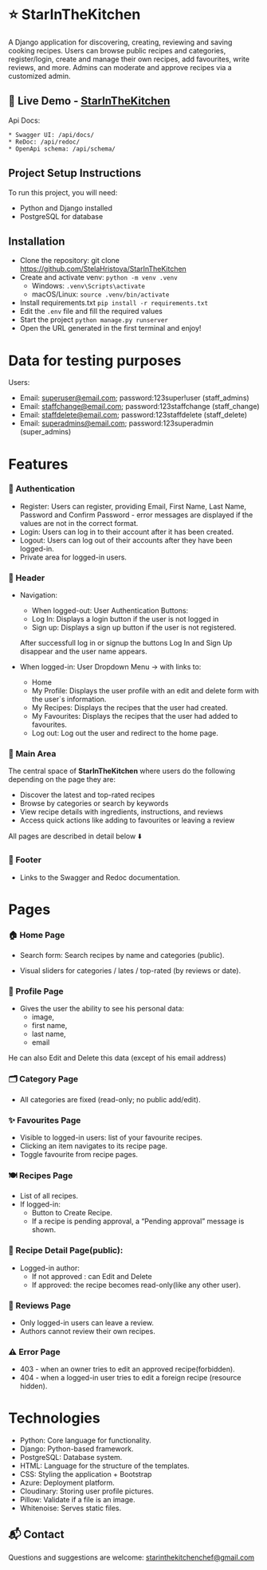# ⭐ StarInTheKitchen
A Django application for discovering, creating, reviewing and saving cooking recipes. Users can browse public recipes and categories, register/login, create and manage their own recipes, add favourites, write reviews, and more. Admins can moderate and approve recipes via a customized admin.

## 🚀  Live Demo - [StarInTheKitchen](https://starinthekitchen-abhrgdgec6b6cada.italynorth-01.azurewebsites.net/)

Api Docs:

	* Swagger UI: /api/docs/
	* ReDoc: /api/redoc/
	* OpenApi schema: /api/schema/

## Project Setup Instructions

To run this project, you will need:

* Python and Django installed
* PostgreSQL for database


##  Installation
* Clone the repository:
	git clone https://github.com/StelaHristova/StarInTheKitchen
* Create and activate venv:
	```python -m venv .venv```
	* Windows:
```.venv\Scripts\activate```
	* macOS/Linux:
```source .venv/bin/activate```
* Install requirements.txt
	```pip install -r requirements.txt```
* Edit the ```.env``` file and fill the required values
* Start the project
	```python manage.py runserver```
* Open the URL generated in the first terminal and enjoy!

# Data for testing purposes

Users:
* Email: superuser@email.com; password:123super!user (staff_admins)
* Email: staffchange@email.com; password:123staffchange (staff_change)
* Email: staffdelete@email.com; password:123staffdelete (staff_delete)
* Email: superadmins@email.com; password:123superadmin (super_admins)

# Features

### 🔐  Authentication
* Register: Users can register, providing Email, First Name, Last Name, Password and Confirm Password - error messages are displayed if the values are not in the correct format.
* Login: Users can log in to their account after it has been created. 
* Logout: Users can log out of their accounts after they have been logged-in.
* Private area for logged-in users.

### 📌  Header
* Navigation:
	* When logged-out: User Authentication Buttons:
	* Log In: Displays a login button if the user is not logged in
	* Sign up: Displays a sign up button if the user is not registered.

	After successfull log in or signup the buttons Log In and Sign Up disappear and the user name appears.


* When logged-in: User Dropdown Menu ->  with links to:
	* Home
	* My Profile: Displays the user profile with an edit and delete form with the user`s information.
	* My Recipes: Displays the recipes that the user had created.
	* My Favourites: Displays the recipes that the user had added to favourites.
	* Log out: Log out the user and redirect to the home page.

### 🍳 Main Area
The central space of **StarInTheKitchen** where users do the following depending on the page they are:
- Discover the latest and top-rated recipes
- Browse by categories or search by keywords
- View recipe details with ingredients, instructions, and reviews
- Access quick actions like adding to favourites or leaving a review

All pages are described in detail below ⬇️ 

### 👣 Footer

* Links to the Swagger and Redoc documentation.

# Pages

### 🏠 Home Page
* Search form: Search recipes by name and categories (public).

* Visual sliders for categories / lates / top-rated (by reviews or date).

### 👤 Profile Page

* Gives the user the ability to see his personal data:
  * image, 
  * first name, 
  * last name, 
  * email 

He can also Edit and Delete this data (except of his email address)

### 🗂 Category Page

* All categories are fixed (read-only; no public add/edit).

### ✨ Favourites Page

* Visible to logged-in users: list of your favourite recipes.
* Clicking an item navigates to its recipe page.
* Toggle favourite from recipe pages.

### 🍽 Recipes Page

* List of all recipes.
* If logged-in:
	* Button to Create Recipe.
	* If a recipe is pending approval, a “Pending approval” message is shown.

### 📜 Recipe Detail Page(public):
* Logged-in author:
  * If not approved :  can Edit and Delete
  * If approved:  the recipe becomes read-only(like any other user).

### 📝 Reviews Page

* Only logged-in users can leave a review.
* Authors cannot review their own recipes.


### ⚠ Error Page

* 403 - when an owner tries to edit an approved recipe(forbidden).
* 404 - when a logged-in user tries to edit a foreign recipe (resource hidden).


# Technologies

* Python: Core language for functionality.
* Django: Python-based framework.
* PostgreSQL: Database system.
* HTML: Language for the structure of the templates.
* CSS: Styling the application + Bootstrap
* Azure: Deployment platform.
* Cloudinary: Storing user profile pictures.
* Pillow: Validate if a file is an image.
* Whitenoise: Serves static files.

## 📬  Contact
Questions and suggestions are welcome: starinthekitchenchef@gmail.com



